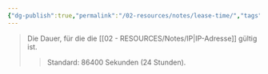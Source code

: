 ```yaml
---
{"dg-publish":true,"permalink":"/02-resources/notes/lease-time/","tags":["netzwerk"],"noteIcon":"","updated":"2025-07-12T13:31:41.000+02:00"}
---
```


>Die Dauer, für die die [[02 - RESOURCES/Notes/IP\|IP-Adresse]] gültig ist.
>>Standard: 86400 Sekunden (24 Stunden).

